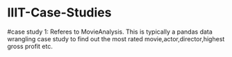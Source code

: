 # IIIT-Case-Studies

#case study 1: 
Referes to MovieAnalysis. This is typically a pandas data wrangling case study to find out the most rated movie,actor,director,highest gross profit etc. 
